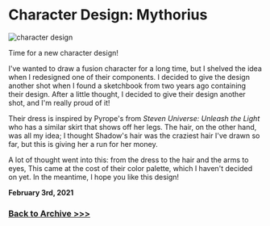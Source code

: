 # Character Design: Mythorius

<img src="https://raw.githubusercontent.com/arrowarchive/The-Arrowarchive/master/docs/images/SPACE/mythorius2.PNG" alt="character design"
     onContextMenu="return false;">

Time for a new character design!

I've wanted to draw a fusion character for a long time, but I shelved the idea when I redesigned one of their components. I decided to give the design another shot when I found a sketchbook from two years ago containing their design. After a little thought, I decided to give their design another shot, and I'm really proud of it!

Their dress is inspired by Pyrope's from *Steven Universe: Unleash the Light* who has a similar skirt that shows off her legs. The hair, on the other hand, was all my idea; I thought Shadow's hair was the craziest hair I've drawn so far, but this is giving her a run for her money. 

A lot of thought went into this: from the dress to the hair and the arms to eyes, This came at the cost of their color palette, which I haven't decided on yet. In the meantime, I hope you like this design!

**February 3rd, 2021**

### [Back to Archive >>>](https://arrowarchive.github.io/The-Arrowarchive/gallery)
